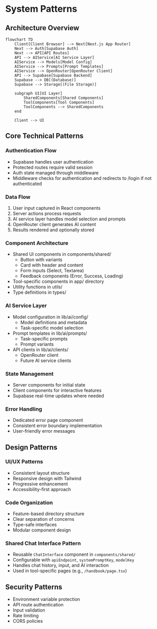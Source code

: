 # System Patterns

## Architecture Overview

```mermaid
flowchart TD
    Client[Client Browser] --> Next[Next.js App Router]
    Next --> Auth[Supabase Auth]
    Next --> API[API Routes]
    API --> AIService[AI Service Layer]
    AIService --> Models[Model Config]
    AIService --> Prompts[Prompt Templates]
    AIService --> OpenRouter[OpenRouter Client]
    API --> Supabase[Supabase Backend]
    Supabase --> DB[(Database)]
    Supabase --> Storage[(File Storage)]

    subgraph UI[UI Layer]
        SharedComponents[Shared Components]
        ToolComponents[Tool Components]
        ToolComponents --> SharedComponents
    end

    Client --> UI
```

## Core Technical Patterns

### Authentication Flow

- Supabase handles user authentication
- Protected routes require valid session
- Auth state managed through middleware
- Middleware checks for authentication and redirects to /login if not authenticated

### Data Flow

1. User input captured in React components
2. Server actions process requests
3. AI service layer handles model selection and prompts
4. OpenRouter client generates AI content
5. Results rendered and optionally stored

### Component Architecture

- Shared UI components in components/shared/
  - Button with variants
  - Card with header and content
  - Form inputs (Select, Textarea)
  - Feedback components (Error, Success, Loading)
- Tool-specific components in app/ directory
- Utility functions in utils/
- Type definitions in types/

### AI Service Layer

- Model configuration in lib/ai/config/
  - Model definitions and metadata
  - Task-specific model selection
- Prompt templates in lib/ai/prompts/
  - Task-specific prompts
  - Prompt variants
- API clients in lib/ai/clients/
  - OpenRouter client
  - Future AI service clients

### State Management

- Server components for initial state
- Client components for interactive features
- Supabase real-time updates where needed

### Error Handling

- Dedicated error page component
- Consistent error boundary implementation
- User-friendly error messages

## Design Patterns

### UI/UX Patterns

- Consistent layout structure
- Responsive design with Tailwind
- Progressive enhancement
- Accessibility-first approach

### Code Organization

- Feature-based directory structure
- Clear separation of concerns
- Type-safe interfaces
- Modular component design

### Shared Chat Interface Pattern

- Reusable `ChatInterface` component in `components/shared/`
- Configurable with `apiEndpoint`, `systemPromptKey`, `modelKey`
- Handles chat history, input, and AI interaction
- Used in tool-specific pages (e.g., `/handbook/page.tsx`)

## Security Patterns

- Environment variable protection
- API route authentication
- Input validation
- Rate limiting
- CORS policies
